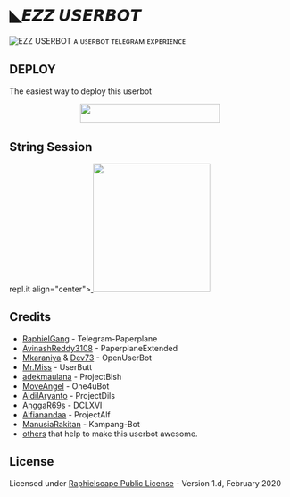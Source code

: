           
# ◣𝙀𝙕𝙕 𝙐𝙎𝙀𝙍𝘽𝙊𝙏




<img src="https://telegra.ph/file/0e9434e0d7687cfedf630.jpg" alt="EZZ USERBOT">
ᴀ ᴜꜱᴇʀʙᴏᴛ ᴛᴇʟᴇɢʀᴀᴍ ᴇxᴘᴇʀɪᴇɴᴄᴇ

## DEPLOY
The easiest way to deploy this userbot
<p align="center"><a href="https://heroku.com/deploy?template=https://github.com/syahrizalemano/EZZRAUBOT"> <img src="https://telegra.ph/file/578dac8fc194572158330.jpg" width="250" height="35.45"/></a></p>

## String Session
repl.it
align="center"><a href="https://string.projectalf.repl.run/"> <img src="https://telegra.ph/file/8c1d3605ece06" width="210" height="230."/></a></p>



## Credits
*   [RaphielGang](https://github.com/RaphielGang) - Telegram-Paperplane
*   [AvinashReddy3108](https://github.com/AvinashReddy3108) - PaperplaneExtended
*   [Mkaraniya](https://github.com/mkaraniya) & [Dev73](https://github.com/Devp73) - OpenUserBot
*   [Mr.Miss](https://github.com/keselekpermen69) - UserButt
*   [adekmaulana](https://github.com/adekmaulana) - ProjectBish
*   [MoveAngel](https://github.com/MoveAngel) - One4uBot
*   [AidilAryanto](https://github.com/aidilaryanto) - ProjectDils 
*   [AnggaR69s](https://github.com/GengKapak/DCLXVI) - DCLXVI
*   [Alfianandaa](https://github.com/alfianandaa/ProjectAlf) - ProjectAlf
*   [ManusiaRakitan](https://github.com/ManusiaRakitan/Kampang-Bot) - Kampang-Bot
*   [others](https://github.com/alfianandaa/ProjectAlf/graphs/contributors) that help to make this userbot awesome.

## License
Licensed under [Raphielscape Public License](https://github.com/alfianandaa/ProjectAlf/blob/master/LICENSE) - Version 1.d, February 2020
